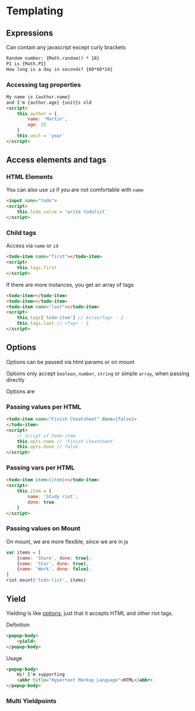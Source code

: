 # Templating

## Expressions

Can contain any javascript except curly brackets

```html
Random number: {Math.random() * 10}
PI is {Math.PI}
How long is a day in seconds? {60*60*24}
```

### Accessing tag properties

```html
My name is {author.name}
and I'm {author.age} {unit}s old
<script>
    this.author = {
        name: 'Martin',
        age: 25
    }
    this.unit = 'year'
</script>
```

## Access elements and tags

### HTML Elements

You can also use `id` if you are not comfortable with `name`

```html
<input name="todo">
<script>
    this.todo.value = 'write todolist'
</script>
```

### Child tags

Access via `name` or `id`

```html
<todo-item name="first"></todo-item>
<script>
    this.tags.first
</script>  
```

If there are more instances, you get an array of tags

```html
<todo-item></todo-item>
<todo-item></todo-item>
<todo-item name="last"></todo-item>
<script>
    this.tags['todo-item'] // Array<Tag> - 2
    this.tags.last // <Tag> - 1
</script>  
```

## Options

Options can be passed via html params or on mount

Options only accept `boolean`, `number`, `string` or simple `array`, when passing directly

Options are

### Passing values per HTML

```html
<todo-item name="Finish Cheatsheet" done={false}>
</todo-item>
<script>
    // Script of todo-item
    this.opts.name // 'Finish Cheatsheet'
    this.opts.done // false
</script>  
```

### Passing vars per HTML

```html
<todo-item item={item}></todo-item>
<script>
    this.item = {
        name: 'Study riot',
        done: true
    }
</script>
```

### Passing values on Mount

On mount, we are more flexible, since we are in js

```js
var items = [
    {name: 'Share', done: true},
    {name: 'Star', done: true},
    {name: 'Work', done: false},
]
riot.mount('todo-list', items)
```

## Yield

Yielding is like [options](#options), just that it accepts HTML and other riot tags.

Definition
```html
<popup-body>
    <yield>
</popup-body>
```

Usage
```html
<popup-body>
    Hi! I'm supporting
    <abbr title="Hypertext Markup Language">HTML</abbr>
</popup-body>
```

### Multi Yieldpoints
